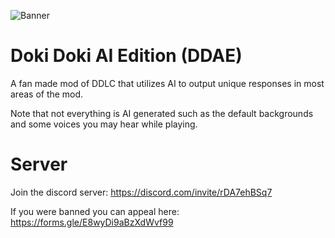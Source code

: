 ![Banner](https://i.imgur.com/MCpSmjH.png)

# Doki Doki AI Edition (DDAE)

A fan made mod of DDLC that utilizes AI to output unique responses in most areas of the mod.

Note that not everything is AI generated such as the default backgrounds and some voices you may hear while playing.



# Server
Join the discord server: https://discord.com/invite/rDA7ehBSq7

If you were banned you can appeal here: https://forms.gle/E8wyDi9aBzXdWvf99
